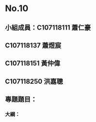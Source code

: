 # No.10
## 小組成員：C107118111 蕭仁豪
##           C107118137 蕭煜宸
##           C107118151 黃仲偉
##           C107118250 洪嘉聰

## 專題題目：

### 大綱：　
